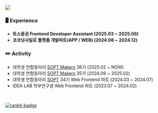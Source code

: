 
<a href="https://hits.seeyoufarm.com"><img src="https://hits.seeyoufarm.com/api/count/incr/badge.svg?url=https%3A%2F%2Fgithub.com%2Fsuwonthugger&count_bg=%23217FBC&title_bg=%23555555&icon=&icon_color=%23E7E7E7&title=hits&edge_flat=false"/></a>

### 🖥️  Experience

* **토스증권 Frontend Developer Assistant (2025.03 ~ 2025.06)**
* **코코넛사일로 플랫폼 개발파트(APP / WEB) (2024.08 ~ 2024.12)**

### ✏️  Activity
* 대학생 연합동아리 [SOPT Makers](https://github.com/sopt-makers) 36기 (2025.02 ~ NOW)
* 대학생 연합동아리 [SOPT Makers](https://github.com/sopt-makers) 35기 (2024.09 ~ 2025.02)
* 대학생 연합동아리 [SOPT](https://sopt.org/) 34기 Web Frontend 파트 (2024.03 ~ 2024.07)
* IDEA LAB 학부연구생 Web Frontend 파트 (2023.07 ~ 2024.02)

<br/>
  
[![rankit-badge](https://badge.rankit.run/badge?name=suwonthugger)](https://www.rankit.run)
  


<!--
**suwonthugger/suwonthugger** is a ✨ _special_ ✨ repository because its `README.md` (this file) appears on your GitHub profile.

Here are some ideas to get you started:

- 🔭 I’m currently working on ...
- 🌱 I’m currently learning ...
- 👯 I’m looking to collaborate on ...
- 🤔 I’m looking for help with ...
- 💬 Ask me about ...
- 📫 How to reach me: ...
- 😄 Pronouns: ...
- ⚡ Fun fact: ...
-->
